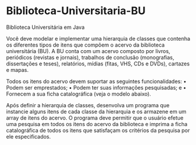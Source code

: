 # Biblioteca-Universitaria-BU
Biblioteca Universitária em Java

Você deve modelar e implementar uma hierarquia de classes que contenha os diferentes tipos de itens
que compõem o acervo da biblioteca universitária (BU). A BU conta com um acervo composto por livros,
periódicos (revistas e jornais), trabalhos de conclusão (monografias, dissertações e teses), relatórios,
mídias (fitas, VHS, CDs e DVDs), cartazes e mapas.

Todos os itens do acervo devem suportar as seguintes funcionalidades:
• Podem ser emprestados;
• Podem ter suas informações pesquisadas; e
• Fornecem a sua ficha catalográfica (veja o modelo abaixo).

Após definir a hierarquia de classes, desenvolva um programa que instancie alguns
itens de cada classe da hierarquia e os armazene em um array de itens do acervo. O
programa deve permitir que o usuário efetue uma pesquisa em todos os itens do
acervo da biblioteca e imprima a ficha catalográfica de todos os itens que satisfaçam
os critérios da pesquisa por ele especificados. 
